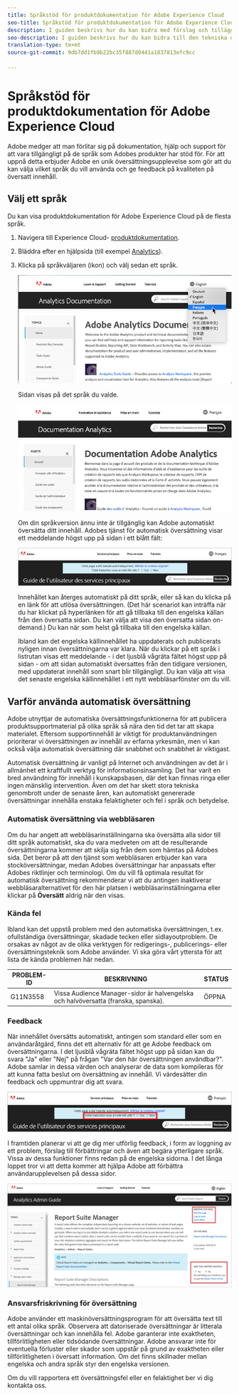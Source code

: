 ```yaml
---
title: Språkstöd för produktdokumentation för Adobe Experience Cloud
seo-title: Språkstöd för produktdokumentation för Adobe Experience Cloud
description: I guiden beskrivs hur du kan bidra med förslag och tillägg till Adobes dokumentationswebbplats.
seo-description: I guiden beskrivs hur du kan bidra till den tekniska dokumentationen för [!UICONTROL Adobe Experience Cloud].
translation-type: tm+mt
source-git-commit: 9db7dd1fb9b22bc35f887d0441a1837813efc9cc

---
```



# Språkstöd för produktdokumentation för Adobe Experience Cloud

Adobe medger att man förlitar sig på dokumentation, hjälp och support för att vara tillgängligt på de språk som Adobes produkter har stöd för. För att uppnå detta erbjuder Adobe en unik översättningsupplevelse som gör att du kan välja vilket språk du vill använda och ge feedback på kvaliteten på översatt innehåll.

## Välj ett språk

Du kan visa produktdokumentation för Adobe Experience Cloud på de flesta språk.

1. Navigera till Experience Cloud- [produktdokumentation](https://helpx.adobe.com/support/experience-cloud.html).

1. Bläddra efter en hjälpsida (till exempel [Analytics](https://docs.adobe.com/content/help/en/analytics/landing/home.html)).

1. Klicka på språkväljaren (ikon) och välj sedan ett språk.

   ![Språkväljare](assets/language-dropdown.png)

   Sidan visas på det språk du valde.

   ![Översatt sida](assets/french.png)

   Om din språkversion ännu inte är tillgänglig kan Adobe automatiskt översätta ditt innehåll. Adobes tjänst för automatisk översättning visar ett meddelande högst upp på sidan i ett blått fält:

   ![Översättningsmeddelande](assets/machine-translation-message.png)

   Innehållet kan återges automatiskt på ditt språk, eller så kan du klicka på en länk för att utlösa översättningen. (Det här scenariot kan inträffa när du har klickat på hyperlänken för att gå tillbaka till den engelska källan från den översatta sidan. Du kan välja att visa den översatta sidan on-demand.) Du kan när som helst gå tillbaka till den engelska källan.

   Ibland kan det engelska källinnehållet ha uppdaterats och publicerats nyligen innan översättningarna var klara. När du klickar på ett språk i listrutan visas ett meddelande - i det ljusblå vågräta fältet högst upp på sidan - om att sidan automatiskt översattes från den tidigare versionen, med uppdaterat innehåll som snart blir tillgängligt. Du kan välja att visa det senaste engelska källinnehållet i ett nytt webbläsarfönster om du vill.

## Varför använda automatisk översättning

Adobe utnyttjar de automatiska översättningsfunktionerna för att publicera produktsupportmaterial på olika språk så nära den tid det tar att skapa materialet. Eftersom supportinnehåll är viktigt för produktanvändningen prioriterar vi översättningen av innehåll av erfarna yrkesmän, men vi kan också välja automatisk översättning där snabbhet och snabbhet är viktigast.

Automatisk översättning är vanligt på Internet och användningen av det är i allmänhet ett kraftfullt verktyg för informationsinsamling. Det har varit en bred användning för innehåll i kunskapsbasen, där det kan finnas ringa eller ingen mänsklig intervention. Även om det har skett stora tekniska genombrott under de senaste åren, kan automatiskt genererade översättningar innehålla enstaka felaktigheter och fel i språk och betydelse.

### Automatisk översättning via webbläsaren

Om du har angett att webbläsarinställningarna ska översätta alla sidor till ditt språk automatiskt, ska du vara medveten om att de resulterande översättningarna kommer att skilja sig från dem som hämtas på Adobes sida. Det beror på att den tjänst som webbläsaren erbjuder kan vara stocköversättningar, medan Adobes översättningar har anpassats efter Adobes riktlinjer och terminologi. Om du vill få optimala resultat för automatisk översättning rekommenderar vi att du antingen inaktiverar webbläsaralternativet för den här platsen i webbläsarinställningarna eller klickar på **Översätt** aldrig när den visas.

### Kända fel

Ibland kan det uppstå problem med den automatiska översättningen, t.ex. ofullständiga översättningar, skadade tecken eller sidlayoutproblem. De orsakas av något av de olika verktygen för redigerings-, publicerings- eller översättningsteknik som Adobe använder. Vi ska göra vårt yttersta för att lista de kända problemen här nedan.

| **PROBLEM-ID** | **BESKRIVNING** | **STATUS** |
|--------------|-------------------------------------------------------------------------------------|------------|
| G11N3558 | Vissa Audience Manager-sidor är halvengelska och halvöversatta (franska, spanska). | ÖPPNA |

### Feedback

När innehållet översätts automatiskt, antingen som standard eller som en användaråtgärd, finns det ett alternativ för att ge Adobe feedback om översättningarna. I det ljusblå vågräta fältet högst upp på sidan kan du svara &quot;Ja&quot; eller &quot;Nej&quot; på frågan &quot;Var den här översättningen användbar?&quot;. Adobe samlar in dessa värden och analyserar de data som kompileras för att kunna fatta beslut om översättning av innehåll. Vi värdesätter din feedback och uppmuntrar dig att svara.

![Feedback](assets/machine-translation-feedback.png)

I framtiden planerar vi att ge dig mer utförlig feedback, i form av loggning av ett problem, förslag till förbättringar och även att begära ytterligare språk. Vissa av dessa funktioner finns redan på de engelska sidorna. I det långa loppet tror vi att detta kommer att hjälpa Adobe att förbättra användarupplevelsen på dessa sidor.

![Förbättra den här sidan](assets/feedback.png)

### Ansvarsfriskrivning för översättning

Adobe använder ett maskinöversättningsprogram för att översätta text till ett antal olika språk. Observera att datoriserade översättningar är litterala översättningar och kan innehålla fel. Adobe garanterar inte exaktheten, tillförlitligheten eller tidsödande översättningar. Adobe ansvarar inte för eventuella förluster eller skador som uppstår på grund av exaktheten eller tillförlitligheten i översatt information. Om det finns skillnader mellan engelska och andra språk styr den engelska versionen.

Om du vill rapportera ett översättningsfel eller en felaktighet ber vi dig kontakta oss.
